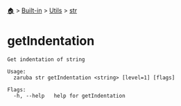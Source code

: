 <!--startTocHeader-->
[🏠](../../../README.md) > [Built-in](../../README.md) > [Utils](../README.md) > [str](README.md)
# getIndentation
<!--endTocHeader-->

```
Get indentation of string

Usage:
  zaruba str getIndentation <string> [level=1] [flags]

Flags:
  -h, --help   help for getIndentation

```

<!--startTocSubtopic-->

<!--endTocSubtopic-->